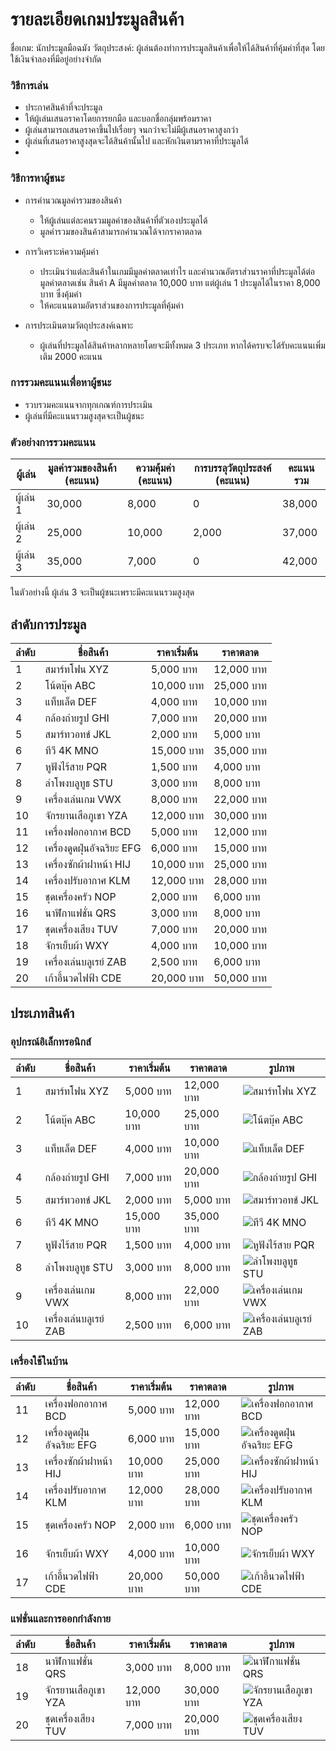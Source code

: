 # รายละเอียดเกมประมูลสินค้า
ชื่อเกม: นักประมูลมือฉมัง
วัตถุประสงค์: ผู้เล่นต้องทำการประมูลสินค้าเพื่อให้ได้สินค้าที่คุ้มค่าที่สุด โดยใช้เงินจำลองที่มีอยู่อย่างจำกัด

### วิธีการเล่น
- ประกาศสินค้าที่จะประมูล
- ให้ผู้เล่นเสนอราคาโดยการยกมือ และบอกชื่อกลุ่มพร้อมราคา
- ผู้เล่นสามารถเสนอราคาขึ้นไปเรื่อยๆ จนกว่าจะไม่มีผู้เสนอราคาสูงกว่า
- ผู้เล่นที่เสนอราคาสูงสุดจะได้สินค้านั้นไป และหักเงินตามราคาที่ประมูลได้
- 
### วิธีการหาผู้ชนะ
- การคำนวณมูลค่ารวมของสินค้า
  - ให้ผู้เล่นแต่ละคนรวมมูลค่าของสินค้าที่ตัวเองประมูลได้
  - มูลค่ารวมของสินค้าสามารถคำนวณได้จากราคาตลาด

- การวิเคราะห์ความคุ้มค่า
  - ประเมินว่าแต่ละสินค้าในเกมมีมูลค่าตลาดเท่าไร และคำนวณอัตราส่วนราคาที่ประมูลได้ต่อมูลค่าตลาดเช่น สินค้า A มีมูลค่าตลาด 10,000 บาท แต่ผู้เล่น 1 ประมูลได้ในราคา 8,000 บาท ซึ่งคุ้มค่า
  - ให้คะแนนตามอัตราส่วนของการประมูลที่คุ้มค่า

- การประเมินตามวัตถุประสงค์เฉพาะ
  - ผู้เล่นที่ประมูลได้สินค้าหลากหลายโดยจะมีทั้งหมด 3 ประเภท หากได้ครบจะได้รับคะแนนเพิ่มเติม 2000 คะแนน
  
### การรวมคะแนนเพื่อหาผู้ชนะ

- รวบรวมคะแนนจากทุกเกณฑ์การประเมิน
- ผู้เล่นที่มีคะแนนรวมสูงสุดจะเป็นผู้ชนะ

### ตัวอย่างการรวมคะแนน

| ผู้เล่น | มูลค่ารวมของสินค้า (คะแนน) | ความคุ้มค่า (คะแนน) | การบรรลุวัตถุประสงค์ (คะแนน) | คะแนนรวม |
|---------|-----------------------------|-----------------------|-------------------------------|------------|
| ผู้เล่น 1 | 30,000                     | 8,000                 | 0                         | 38,000     |
| ผู้เล่น 2 | 25,000                     | 10,000                | 2,000                         | 37,000     |
| ผู้เล่น 3 | 35,000                     | 7,000                 | 0                         | 42,000     |

ในตัวอย่างนี้ ผู้เล่น 3 จะเป็นผู้ชนะเพราะมีคะแนนรวมสูงสุด



## ลำดับการประมูล
| ลำดับ | ชื่อสินค้า         | ราคาเริ่มต้น | ราคาตลาด |
|--------|------------------|-------------|---------|
| 1      | สมาร์ทโฟน XYZ    | 5,000 บาท   | 12,000 บาท  |
| 2      | โน้ตบุ๊ค ABC       | 10,000 บาท | 25,000 บาท  |
| 3      | แท็บเล็ต DEF       | 4,000 บาท   | 10,000 บาท  |
| 4      | กล้องถ่ายรูป GHI | 7,000 บาท   | 20,000 บาท  |
| 5      | สมาร์ทวอทช์ JKL   | 2,000 บาท   | 5,000 บาท   | 
| 6      | ทีวี 4K MNO         | 15,000 บาท | 35,000 บาท  | 
| 7      | หูฟังไร้สาย PQR   | 1,500 บาท   | 4,000 บาท   |
| 8      | ลำโพงบลูทูธ STU  | 3,000 บาท   | 8,000 บาท   |
| 9      | เครื่องเล่นเกม VWX | 8,000 บาท   | 22,000 บาท  | 
| 10     | จักรยานเสือภูเขา YZA | 12,000 บาท | 30,000 บาท  | 
| 11     | เครื่องฟอกอากาศ BCD | 5,000 บาท   | 12,000 บาท  | 
| 12     | เครื่องดูดฝุ่นอัจฉริยะ EFG | 6,000 บาท | 15,000 บาท  |
| 13     | เครื่องซักผ้าฝาหน้า HIJ | 10,000 บาท | 25,000 บาท  |
| 14     | เครื่องปรับอากาศ KLM | 12,000 บาท | 28,000 บาท  |
| 15     | ชุดเครื่องครัว NOP | 2,000 บาท   | 6,000 บาท   | 
| 16     | นาฬิกาแฟชั่น QRS   | 3,000 บาท   | 8,000 บาท   | 
| 17     | ชุดเครื่องเสียง TUV | 7,000 บาท   | 20,000 บาท  | 
| 18     | จักรเย็บผ้า WXY    | 4,000 บาท   | 10,000 บาท  | 
| 19     | เครื่องเล่นบลูเรย์ ZAB | 2,500 บาท   | 6,000 บาท   |
| 20     | เก้าอี้นวดไฟฟ้า CDE | 20,000 บาท | 50,000 บาท  |

## ประเภทสินค้า

### อุปกรณ์อิเล็กทรอนิกส์

| ลำดับ | ชื่อสินค้า         | ราคาเริ่มต้น | ราคาตลาด | รูปภาพ |
|--------|------------------|-------------|---------|--------|
| 1      | สมาร์ทโฟน XYZ    | 5,000 บาท   | 12,000 บาท  | ![สมาร์ทโฟน XYZ](https://via.placeholder.com/100) |
| 2      | โน้ตบุ๊ค ABC       | 10,000 บาท | 25,000 บาท  | ![โน้ตบุ๊ค ABC](https://via.placeholder.com/100) |
| 3      | แท็บเล็ต DEF       | 4,000 บาท   | 10,000 บาท  | ![แท็บเล็ต DEF](https://via.placeholder.com/100) |
| 4      | กล้องถ่ายรูป GHI | 7,000 บาท   | 20,000 บาท  | ![กล้องถ่ายรูป GHI](https://via.placeholder.com/100) |
| 5      | สมาร์ทวอทช์ JKL   | 2,000 บาท   | 5,000 บาท   | ![สมาร์ทวอทช์ JKL](https://via.placeholder.com/100) |
| 6      | ทีวี 4K MNO         | 15,000 บาท | 35,000 บาท  | ![ทีวี 4K MNO](https://via.placeholder.com/100) |
| 7      | หูฟังไร้สาย PQR   | 1,500 บาท   | 4,000 บาท   | ![หูฟังไร้สาย PQR](https://via.placeholder.com/100) |
| 8      | ลำโพงบลูทูธ STU  | 3,000 บาท   | 8,000 บาท   | ![ลำโพงบลูทูธ STU](https://via.placeholder.com/100) |
| 9      | เครื่องเล่นเกม VWX | 8,000 บาท   | 22,000 บาท  | ![เครื่องเล่นเกม VWX](https://via.placeholder.com/100) |
| 10     | เครื่องเล่นบลูเรย์ ZAB | 2,500 บาท   | 6,000 บาท   | ![เครื่องเล่นบลูเรย์ ZAB](https://via.placeholder.com/100) |

### เครื่องใช้ในบ้าน

| ลำดับ | ชื่อสินค้า         | ราคาเริ่มต้น | ราคาตลาด | รูปภาพ |
|--------|------------------|-------------|---------|--------|
| 11     | เครื่องฟอกอากาศ BCD | 5,000 บาท   | 12,000 บาท  | ![เครื่องฟอกอากาศ BCD](https://via.placeholder.com/100) |
| 12     | เครื่องดูดฝุ่นอัจฉริยะ EFG | 6,000 บาท | 15,000 บาท  | ![เครื่องดูดฝุ่นอัจฉริยะ EFG](https://via.placeholder.com/100) |
| 13     | เครื่องซักผ้าฝาหน้า HIJ | 10,000 บาท | 25,000 บาท  | ![เครื่องซักผ้าฝาหน้า HIJ](https://via.placeholder.com/100) |
| 14     | เครื่องปรับอากาศ KLM | 12,000 บาท | 28,000 บาท  | ![เครื่องปรับอากาศ KLM](https://via.placeholder.com/100) |
| 15     | ชุดเครื่องครัว NOP | 2,000 บาท   | 6,000 บาท   | ![ชุดเครื่องครัว NOP](https://via.placeholder.com/100) |
| 16     | จักรเย็บผ้า WXY    | 4,000 บาท   | 10,000 บาท  | ![จักรเย็บผ้า WXY](https://via.placeholder.com/100) |
| 17     | เก้าอี้นวดไฟฟ้า CDE | 20,000 บาท | 50,000 บาท  | ![เก้าอี้นวดไฟฟ้า CDE](https://via.placeholder.com/100) |

### แฟชั่นและการออกกำลังกาย

| ลำดับ | ชื่อสินค้า         | ราคาเริ่มต้น | ราคาตลาด | รูปภาพ |
|--------|------------------|-------------|---------|--------|
| 18     | นาฬิกาแฟชั่น QRS   | 3,000 บาท   | 8,000 บาท   | ![นาฬิกาแฟชั่น QRS](https://via.placeholder.com/100) |
| 19     | จักรยานเสือภูเขา YZA | 12,000 บาท | 30,000 บาท  | ![จักรยานเสือภูเขา YZA](https://via.placeholder.com/100) |
| 20     | ชุดเครื่องเสียง TUV | 7,000 บาท   | 20,000 บาท  | ![ชุดเครื่องเสียง TUV](https://via.placeholder.com/100) |

